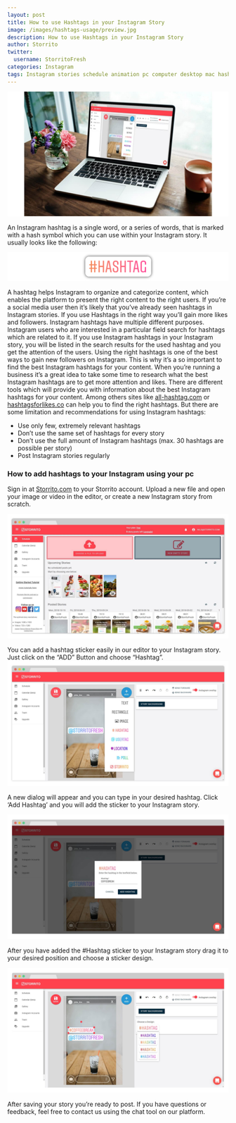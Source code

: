 ```yaml
---
layout: post
title: How to use Hashtags in your Instagram Story
image: /images/hashtags-usage/preview.jpg
description: How to use Hashtags in your Instagram Story
author: Storrito
twitter:
  username: StorritoFresh
categories: Instagram
tags: Instagram stories schedule animation pc computer desktop mac hashtag
---
```


![How to post](/images/hashtags-usage/preview.jpg "Storrito Editor View")

An Instagram hashtag is a single word, or a series of words, that is marked with a hash symbol which you can use within your Instagram story. It usually looks like the following:

![How to post](/images/hashtags-usage/sticker.png "Hashtag Sticker")

<!--more-->
A hashtag helps Instagram to organize and categorize content, which enables the platform to present the right content to the right users. If you’re a social media user then it’s likely that you’ve already seen hashtags in Instagram stories. If you use Hashtags in the right way you’ll gain more likes and followers. Instagram hashtags have multiple different purposes. Instagram users who are interested in a particular field search for hashtags which are related to it. If you use Instagram hashtags in your Instagram story, you will be listed in the search results for the used hashtag and you get the attention of the users. Using the right hashtags is one of the best ways to gain new followers on Instagram. This is why it’s a so important to find the best Instagram hashtags for your content. When you’re running a business it’s a great idea to take some time to research what the best Instagram hashtags are to get more attention and likes. There are different tools which will provide you with information about the best Instagram hashtags for your content. Among others sites like [all-hashtag.com](https://www.all-hashtag.com/) or [hashtagsforlikes.co](https://www.hashtagsforlikes.co/) can help you to find the right hashtags. But there are some limitation and recommendations for using Instagram hashtags:

* Use only few, extremely relevant hashtags
* Don’t use the same set of hashtags for every story
* Don’t use the full amount of Instagram hashtags (max. 30 hashtags are possible per story)
* Post Instagram stories regularly

### How to add hashtags to your Instagram using your pc

Sign in at [Storrito.com](https://app.storrito.com) to your Storrito account. Upload a new file and open your image or video in the editor, or create a new Instagram story from scratch.

![How to post](/images/how-to-post/upload.jpg "Upload Screenshot")

You can add a hashtag sticker easily in our editor to your Instagram story. Just click on the “ADD” Button and choose “Hashtag”.
![How to post](/images/hashtags-usage/editor.jpg "Editor Screensholt")

A new dialog will appear and you can type in your desired hashtag. Click ‘Add Hashtag’  and you will add the sticker to your Instagram story.

![How to post](/images/hashtags-usage/searchtag.jpg "Editor Hashtag Search")

After you have added the #Hashtag sticker to your Instagram story drag it to your desired position and choose a sticker design.


![How to post](/images/hashtags-usage/design.jpg "Editor Choose Hashtag Design")

After saving your story  you’re ready to post.
If you have questions or feedback, feel free to contact us using the chat tool on our platform.
